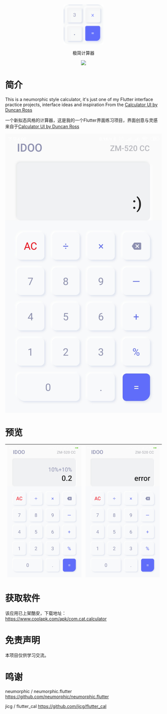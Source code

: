 <p align="center">
<img width="128" src="screenshots/cal.png" >
</p>
<p align="center">
极简计算器
<p>
<p align="center">
<img src="https://forthebadge.com/images/badges/built-with-love.svg">
<p>

# 简介 

This is a neumorphic style calculator, it's just one of my Flutter interface practice projects, interface ideas and inspiration From the [Calculator UI by Duncan Ross](https://dribbble.com/shots/10076573-Calculator-UI)

一个新拟态风格的计算器，这是我的一个Flutter界面练习项目，界面创意与灵感来自于[Calculator UI by Duncan Ross](https://dribbble.com/shots/10076573-Calculator-UI) 

![](screenshots/1.jpg)

# 预览

|  ![](screenshots/2.jpg) |  ![](screenshots/3.jpg)  |
| :------------: | :------------: | 

# 获取软件

该应用已上架酷安，下载地址：
https://www.coolapk.com/apk/com.cat.calculator


# 免责声明

本项目仅供学习交流。

# 鸣谢

neumorphic / neumorphic.flutter
https://github.com/neumorphic/neumorphic.flutter

jicg / flutter_cal
https://github.com/jicg/flutter_cal

